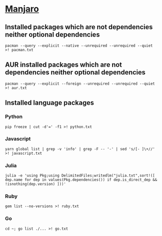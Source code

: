 # [Manjaro](https://manjaro.org/)

## Installed packages which are not dependencies neither optional dependencies
`pacman --query --explicit --native --unrequired --unrequired --quiet >! pacman.txt`

## AUR installed packages which are not dependencies neither optional dependencies
`pacman --query --explicit --foreign --unrequired --unrequired --quiet >! aur.txt`

## Installed language packages

### Python
`pip freeze | cut -d'=' -f1 >! python.txt`

### Javascript
`yarn global list | grep -v 'info' | grep -F -- '-' | sed 's/[- ]\+//' >! javascript.txt`

### Julia
`julia -e 'using Pkg;using DelimitedFiles;writedlm("julia.txt",sort!([ dep.name for dep in values(Pkg.dependencies()) if dep.is_direct_dep && !isnothing(dep.version) ]))'`

### Ruby
`gem list --no-versions >! ruby.txt`

### Go
`cd ~; go list ./... >! go.txt`
